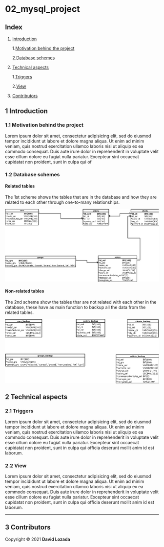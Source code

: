 # 02_mysql_project

## Index

1. [Introduction](#1-Introduction)

	1.[Motivation behind the project](#11-Motivation-behind-the-project)

	2.[Database schemes](#12-Database-schemes )

1. [Technical aspects](#2-Technical-aspects)

	1.[Triggers](#21-Triggers)

	2.[View](#22-View)

1. [Contributors](#Contributors)

## 1 Introduction

### 1.1 Motivation behind the project
	
Lorem ipsum dolor sit amet, consectetur adipisicing elit, sed do eiusmod
tempor incididunt ut labore et dolore magna aliqua. Ut enim ad minim veniam,
quis nostrud exercitation ullamco laboris nisi ut aliquip ex ea commodo
consequat. Duis aute irure dolor in reprehenderit in voluptate velit esse
cillum dolore eu fugiat nulla pariatur. Excepteur sint occaecat cupidatat non
proident, sunt in culpa qui of

### 1.2 Database schemes 
#### Related tables
The 1st scheme shows the tables that are in the database and how they are related to each other through one-to-many relationships.

![01 scheme](https://raw.githubusercontent.com/davidlozada-dev/02_mysql_project/master/img/02_MySQL_Project_DB_Scheme_01.png)

#### Non-related tables
The 2nd scheme show the tables thar are not related with each other in the database, these have as main function to backup all the data from the related tables.

![02 scheme](https://raw.githubusercontent.com/davidlozada-dev/02_mysql_project/master/img/02_MySQL_Project_DB_Scheme_02.png)

## 2 Technical aspects

### 2.1 Triggers

Lorem ipsum dolor sit amet, consectetur adipisicing elit, sed do eiusmod
tempor incididunt ut labore et dolore magna aliqua. Ut enim ad minim veniam,
quis nostrud exercitation ullamco laboris nisi ut aliquip ex ea commodo
consequat. Duis aute irure dolor in reprehenderit in voluptate velit esse
cillum dolore eu fugiat nulla pariatur. Excepteur sint occaecat cupidatat non
proident, sunt in culpa qui officia deserunt mollit anim id est laborum.

### 2.2 View 

Lorem ipsum dolor sit amet, consectetur adipisicing elit, sed do eiusmod
tempor incididunt ut labore et dolore magna aliqua. Ut enim ad minim veniam,
quis nostrud exercitation ullamco laboris nisi ut aliquip ex ea commodo
consequat. Duis aute irure dolor in reprehenderit in voluptate velit esse
cillum dolore eu fugiat nulla pariatur. Excepteur sint occaecat cupidatat non
proident, sunt in culpa qui officia deserunt mollit anim id est laborum.

--- 

## 3 Contributors

Copyright © 2021 __David Lozada__